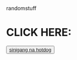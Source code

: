 <!DOCTYPE html>
  <html>
  <head>
  randomstuff
  </head>
  <body>
  <h1>CLICK HERE:</h1>
  <button><a href="https://www.facebook.com/pnrtngsbw">sinigang na hotdog</a></button>
</body>  
</html>
